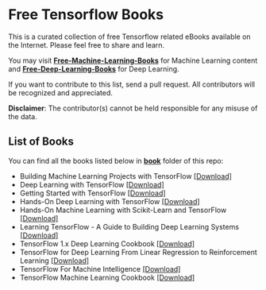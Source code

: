 # Free Tensorflow Books

This is a curated collection of free Tensorflow related eBooks available on the Internet. Please feel free to share and learn.

You may visit [**Free-Machine-Learning-Books**](https://github.com/TechBookHunter/Free-Machine-Learning-Books) for Machine Learning content and [**Free-Deep-Learning-Books**](https://github.com/TechBookHunter/Free-Deep-Learning-Books) for Deep Learning.

If you want to contribute to this list, send a pull request. All contributors will be recognized and appreciated.

**Disclaimer**: The contributor(s) cannot be held responsible for any misuse of the data.

## List of Books

You can find all the books listed below in [**book**](/book) folder of this repo:

* Building Machine Learning Projects with TensorFlow [[Download]](/book/Building%20Machine%20Learning%20Projects%20with%20TensorFlow.pdf)
* Deep Learning with TensorFlow [[Download]](/book/Deep%20Learning%20with%20TensorFlow.epub)
* Getting Started with TensorFlow [[Download]](/book/Getting%20Started%20with%20TensorFlow.pdf)
* Hands-On Deep Learning with TensorFlow [[Download]](/book/Hands-On%20Deep%20Learning%20with%20TensorFlow.epub)
* Hands-On Machine Learning with Scikit-Learn and TensorFlow [[Download]](/book/Hands-On%20Machine%20Learning%20with%20Scikit-Learn%20and%20TensorFlow.epub)
* Learning TensorFlow - A Guide to Building Deep Learning Systems [[Download]](/book/Learning%20TensorFlow%20-%20A%20Guide%20to%20Building%20Deep%20Learning%20Systems.pdf)
* TensorFlow 1.x Deep Learning Cookbook [[Download]](/book/TensorFlow%201.x%20Deep%20Learning%20Cookbook.epub)
* TensorFlow for Deep Learning From Linear Regression to Reinforcement Learning [[Download]](/book/TensorFlow%20for%20Deep%20Learning%20From%20Linear%20Regression%20to%20Reinforcement%20Learning.pdf)
* TensorFlow For Machine Intelligence [[Download]](/book/TensorFlow%20For%20Machine%20Intelligence.epub)
* TensorFlow Machine Learning Cookbook [[Download]](/book/TensorFlow%20Machine%20Learning%20Cookbook.pdf)

